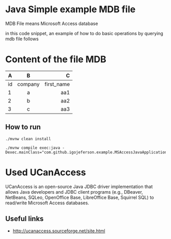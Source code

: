 # Java Simple example MDB file

MDB File means Microsoft Access database

in this code snippet, an example of how to do basic operations by querying mdb file follows

# Content of the file MDB

| A  | B    | C  |
| ----- |:----:| -----:|
| id | company | first_name |
| 1  | a       | aa1        |
| 2  | b       | aa2        |
| 3  | c       | aa3        |

## How to run

```
./mvnw clean install
```

```
./mvnw compile exec:java -Dexec.mainClass="com.github.igojeferson.example.MSAccessJavaApplication"
```



# Used UCanAccess

UCanAccess is an open-source Java JDBC driver implementation that allows Java developers and JDBC client
programs (e.g., DBeaver, NetBeans, SQLeo, OpenOffice Base, LibreOffice Base, Squirrel SQL) to read/write 
Microsoft Access databases.

## Useful links

- http://ucanaccess.sourceforge.net/site.html